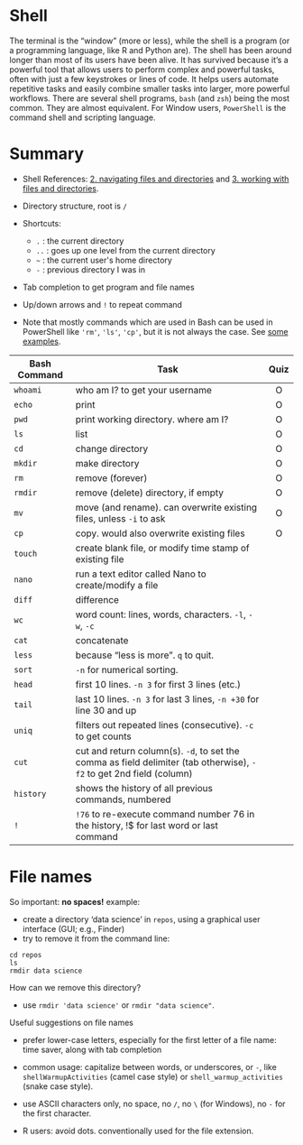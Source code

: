 # Shell

The terminal is the “window” (more or less), while the shell is a program (or a programming language, like R and Python are). The shell has been around longer than most of its users have been alive. It has survived because it’s a powerful tool that allows users to perform complex and powerful tasks, often with just a few keystrokes or lines of code. It helps users automate repetitive tasks and easily combine smaller tasks into larger, more powerful workflows. There are several shell programs, `bash` (and `zsh`) being the most common. They are almost equivalent. For Window users, `PowerShell` is the command shell and scripting language. 

# Summary 

- Shell References: [2. navigating files and directories](https://swcarpentry.github.io/shell-novice/02-filedir.html#general-syntax-of-a-shell-command) and [3. working with files and directories](https://swcarpentry.github.io/shell-novice/03-create.html). 

- Directory structure, root is `/`
- Shortcuts: 
    - `.` : the current directory
    - `..` : goes up one level from the current directory
    - `~` : the current user's home directory
    - `-` : previous directory I was in 
- Tab completion to get program and file names
- Up/down arrows and `!` to repeat command

- Note that mostly commands which are used in Bash can be used in PowerShell like `'rm'`, `'ls'`, `'cp'`, but it is not always the case. See [some examples](https://docs.devnursery.com/cheatsheets/00-00-shell-cheatsheet/).

| Bash Command 	| Task 	| Quiz
| ---	|---	| :---: 
| `whoami` | who am I? to get your username | O
| `echo` |  print | O
| `pwd` |  print working directory. where am I? | O
| `ls` | list | O
| `cd` | change directory | O
| `mkdir` | make directory | O
| `rm` | remove (forever) | O
| `rmdir` | remove (delete) directory, if empty | O
| `mv` | move (and rename). can overwrite existing files, unless `-i` to ask | O
| `cp` | copy. would also overwrite existing files | O
| `touch` | create blank file, or modify time stamp of existing file | 
| `nano` | run a text editor called Nano to create/modify a file |
| `diff` | difference
| `wc` | word count: lines, words, characters. `-l`, `-w`, `-c`
| `cat` | concatenate
| `less` | because “less is more”. `q` to quit.
| `sort` | `-n` for numerical sorting.
| `head` |  first 10 lines. `-n 3` for first 3 lines (etc.)
| `tail` |  last 10 lines. `-n 3` for last 3 lines, `-n +30` for line 30 and up
| `uniq` | filters out repeated lines (consecutive). `-c` to get counts 
| `cut` | cut and return column(s). `-d`, to set the comma as field delimiter (tab otherwise), `-f2` to get 2nd field (column) 
| `history` |  shows the history of all previous commands, numbered
|  `!` |  `!76` to re-execute command number 76 in the history, !$ for last word or last command

# File names
So important: **no spaces!** example:

- create a directory ‘data science’ in `repos`, using a graphical user interface (GUI; e.g., Finder)
- try to remove it from the command line:

```
cd repos
ls
rmdir data science
```

How can we remove this directory?

- use `rmdir 'data science'` or `rmdir "data science"`.

Useful suggestions on file names

- prefer lower-case letters, especially for the first letter of a file name: time saver, along with tab completion

- common usage: capitalize between words, or underscores, or `-`, like `shellWarmupActivities` (camel case style) or `shell_warmup_activities` (snake case style).

- use ASCII characters only, no space, no `/`, no `\` (for Windows), no `-` for the first character.

- R users: avoid dots. conventionally used for the file extension.


